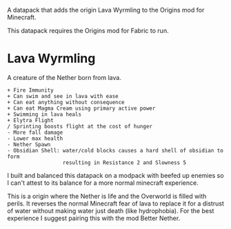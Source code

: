 A datapack that adds the origin Lava Wyrmling to the Origins mod for Minecraft.

This datapack requires the Origins mod for Fabric to run.

# Lava Wyrmling
A creature of the Nether born from lava.
``` 
+ Fire Immunity
+ Can swim and see in lava with ease
+ Can eat anything without consequence
+ Can eat Magma Cream using primary active power
+ Swimming in lava heals
+ Elytra Flight
/ Sprinting boosts flight at the cost of hunger
- More fall damage
- Lower max health
- Nether Spawn
- Obsidian Shell: water/cold blocks causes a hard shell of obsidian to form
                  resulting in Resistance 2 and Slowness 5
```
I built and balanced this datapack on a modpack with beefed up enemies so I can't attest to its balance for a more normal minecraft experience. 

This is a origin where the Nether is life and the Overworld is filled with perils. 
It reverses the normal Minecraft fear of lava to replace it for a distrust of water without making water just death (like hydrophobia). 
For the best experience I suggest pairing this with the mod Better Nether. 
